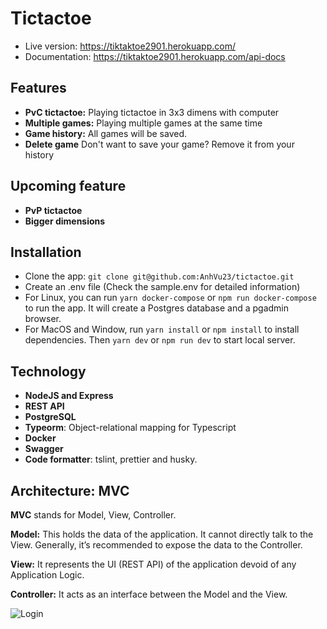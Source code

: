 # Tictactoe

- Live version: https://tiktaktoe2901.herokuapp.com/
- Documentation: https://tiktaktoe2901.herokuapp.com/api-docs

## Features
- **PvC tictactoe:** Playing tictactoe in 3x3 dimens with computer
- **Multiple games:** Playing multiple games at the same time
- **Game history:** All games will be saved.
- **Delete game** Don't want to save your game? Remove it from your history

## Upcoming feature

- **PvP tictactoe**
- **Bigger dimensions**

## Installation

- Clone the app: `git clone git@github.com:AnhVu23/tictactoe.git`
- Create an .env file (Check the sample.env for detailed information)
- For Linux, you can run `yarn docker-compose` or `npm run docker-compose` to run the app. It will create a Postgres database and a pgadmin browser.
- For MacOS and Window, run `yarn install` or `npm install` to install dependencies. Then `yarn dev` or `npm run dev` to start local server.

## Technology

- **NodeJS and Express**
- **REST API**
- **PostgreSQL**
- **Typeorm**: Object-relational mapping for Typescript
- **Docker**
- **Swagger**
- **Code formatter**: tslint, prettier and husky.


## Architecture: MVC

**MVC** stands for Model, View, Controller.

**Model:** This holds the data of the application. It cannot directly talk to the View. Generally, it’s recommended to expose the data to the Controller.

**View:** It represents the UI (REST API) of the application devoid of any Application Logic.

**Controller:** It acts as an interface between the Model and the View.

![Login](https://miro.medium.com/proxy/0*Qf1s2lG86MjX-Zcv.jpg)

